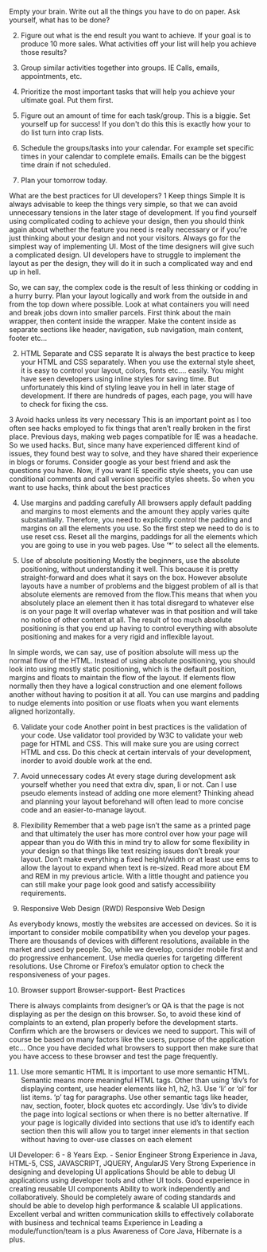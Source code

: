 Empty your brain. Write out all the things you have to do on paper. Ask yourself, what has to be done?

2. Figure out what is the end result you want to achieve. If your goal is to produce 10 more sales. What activities off your list will help you achieve those results?

3. Group similar activities together into groups. IE Calls, emails, appointments, etc. 

4. Prioritize the most important tasks that will help you achieve your ultimate goal. Put them first.

5. Figure out an amount of time for each task/group. This is a biggie. Set yourself up for success! If you don't do this this is exactly how your to do list turn into crap lists.

6. Schedule the groups/tasks into your calendar. For example set specific times in your calendar to complete emails. Emails can be the biggest time drain if not scheduled.

7. Plan your tomorrow today. 



What are the best practices for UI developers?
1 Keep things Simple
It is always advisable to keep the things very simple, so that we can avoid unnecessary tensions in the later stage of development. If you find yourself using complicated coding to achieve your design, then you should think again about whether the feature you need is really necessary or if you’re just thinking about your design and not your visitors. Always go for the simplest way of implementing UI. Most of the time designers will give such a complicated design. UI developers have to struggle to implement the layout as per the design, they will do it in such a complicated way and end up in hell.

So, we can say, the complex code is the result of less thinking or codding in a hurry burry. Plan your layout logically and work from the outside in and from the top down where possible. Look at what containers you will need and break jobs down into smaller parcels. First think about the main wrapper, then content inside the wrapper. Make the content inside as separate sections like header, navigation, sub navigation, main content, footer etc…

2. HTML Separate and CSS separate
It is always the best practice to keep your HTML and CSS separately. When you use the external style sheet, it is easy to control your layout, colors, fonts etc.… easily. You might have seen developers using inline styles for saving time. But unfortunately this kind of styling leave you in hell in later stage of development. If there are hundreds of pages, each page, you will have to check for fixing the css.

3 Avoid hacks unless its very necessary
This is an important point as I too often see hacks employed to fix things that aren’t really broken in the first place. Previous days, making web pages compatible for IE was a headache. So we used hacks. But, since many have experienced different kind of issues, they found best way to solve, and they have shared their experience in blogs or forums. Consider google as your best friend and ask the questions you have.
Now, if you want IE specific style sheets, you can use conditional comments and call version specific styles sheets. So when you want to use hacks, think about the best practices

4. Use margins and padding carefully
All browsers apply default padding and margins to most elements and the amount they apply varies quite substantially. Therefore, you need to explicitly control the padding and margins on all the elements you use. So the first step we need to do is to use reset css. Reset all the margins, paddings for all the elements which you are going to use in you web pages. Use ‘*’ to select all the elements.

5. Use of absolute positioning
Mostly the beginners, use the absolute positioning, without understanding it well. This because it is pretty straight-forward and does what it says on the box. However absolute layouts have a number of problems and the biggest problem of all is that absolute elements are removed from the flow.This means that when you absolutely place an element then it has total disregard to whatever else is on your page It will overlap whatever was in that position and will take no notice of other content at all. The result of too much absolute positioning is that you end up having to control everything with absolute positioning and makes for a very rigid and inflexible layout.

In simple words, we can say, use of position absolute will mess up the normal flow of the HTML. Instead of using absolute positioning, you should look into using mostly static positioning, which is the default position, margins and floats to maintain the flow of the layout. If elements flow normally then they have a logical construction and one element follows another without having to position it at all. You can use margins and padding to nudge elements into position or use floats when you want elements aligned horizontally.

6. Validate your code
Another point in best practices is the validation of your code. Use validator tool provided by W3C to validate your web page for HTML and CSS. This will make sure you are using correct HTML and css. Do this check at certain intervals of your development, inorder to avoid double work at the end.

7. Avoid unnecessary codes
At every stage during development ask yourself whether you need that extra div, span, li or not. Can I use pseudo elements instead of adding one more element? Thinking ahead and planning your layout beforehand will often lead to more concise code and an easier-to-manage layout.

8. Flexibility
Remember that a web page isn’t the same as a printed page and that ultimately the user has more control over how your page will appear than you do
With this in mind try to allow for some flexibility in your design so that things like text resizing issues don’t break your layout. Don’t make everything a fixed height/width or at least use ems to allow the layout to expand when text is re-sized. Read more about EM and REM in my previous article. With a little thought and patience you can still make your page look good and satisfy accessibility requirements.

9. Responsive Web Design (RWD)
Responsive Web Design

As everybody knows, mostly the websites are accessed on devices. So it is important to consider mobile compatibility when you develop your pages. There are thousands of devices with different resolutions, available in the market and used by people. So, while we develop, consider mobile first and do progressive enhancement. Use media queries for targeting different resolutions. Use Chrome or Firefox’s emulator option to check the responsiveness of your pages.

10. Browser support
Browser-support- Best Practices

There is always complaints from designer’s or QA is that the page is not displaying as per the design on this browser. So, to avoid these kind of complaints to an extend, plan properly before the development starts. Confirm which are the browsers or devices we need to support. This will of course be based on many factors like the users, purpose of the application etc… Once you have decided what browsers to support then make sure that you have access to these browser and test the page frequently.

11. Use more semantic HTML
It is important to use more semantic HTML. Semantic means more meaningful HTML tags. Other than using ‘div’s for displaying content, use header elements like h1, h2, h3. Use ‘li’ or ‘ol’ for list items. ‘p’ tag for paragraphs. Use other semantic tags like header, nav, section, footer, block quotes etc accordingly. Use ‘div’s to divide the page into logical sections or when there is no better alternative. If your page is logically divided into sections that use id’s to identify each section then this will allow you to target inner elements in that section without having to over-use classes on each element


UI Developer: 6 - 8 Years Exp.  - Senior Engineer
Strong Experience in Java, HTML-5, CSS, JAVASCRIPT, JQUERY, AngularJS
Very Strong Experience in designing and developing UI applications
Should be able to debug UI applications using developer tools and other UI tools.
Good experience in creating reusable UI components
Ability to work independently and collaboratively. 
Should be completely aware of coding standards and should be able to develop high performance & scalable UI applications.
Excellent verbal and written communication skills to effectively collaborate with business and technical teams
Experience in Leading a module/function/team is a plus
Awareness of Core Java, Hibernate is a plus. 
